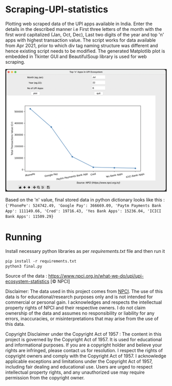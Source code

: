 # Scraping-UPI-statistics

Plotting web scraped data of the UPI apps available in India. Enter the details in the described manner i.e First three letters of the month with the first word capitalized (Jan, Oct, Dec), Last two digits of the year and top 'n' apps with highest transaction value. The script works for data available from Apr 2021, prior to which div tag naming structure was different and hence existing script needs to be modified. The generated Matplotlib plot is embedded in Tkinter GUI and BeautifulSoup library is used for web scraping.

![Screenshot](img.png)

Based on the 'n' value, final stored data in python dictionary looks like this :
`{'PhonePe': 524742.49, 'Google Pay': 366669.09, 'Paytm Payments Bank App': 111149.66, 'Cred': 19716.43, 'Yes Bank Apps': 15236.04, 'ICICI Bank Apps': 11509.29}`

# Running

Install necessary python libraries as per _requirements.txt_ file and then run it

```
pip install -r requirements.txt
python3 final.py
```

Source of the data : https://www.npci.org.in/what-we-do/upi/upi-ecosystem-statistics [© NPCI]

Disclaimer: The data used in this project comes from [NPCI](https://www.npci.org.in/). The use of this data is for educational/research purposes only and is not intended for commercial or personal gain. I acknowledges and respects the intellectual property rights of NPCI and their respective owners. I do not claim ownership of the data and assumes no responsibility or liability for any errors, inaccuracies, or misinterpretations that may arise from the use of this data.

Copyright Disclaimer under the Copyright Act of 1957 : The content in this project is governed by the Copyright Act of 1957. It is used for educational and informational purposes. If you are a copyright holder and believe your rights are infringed, please contact us for resolution. I respect the rights of copyright owners and comply with the Copyright Act of 1957. I acknowledge applicable exceptions and limitations under the Copyright Act of 1957, including fair dealing and educational use. Users are urged to respect intellectual property rights, and any unauthorized use may require permission from the copyright owner.

